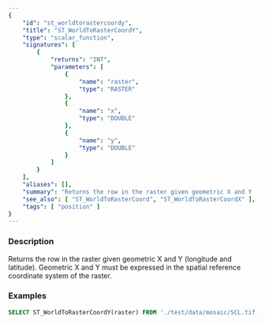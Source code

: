 ```yaml
---
{
    "id": "st_worldtorastercoordy",
    "title": "ST_WorldToRasterCoordY",
    "type": "scalar_function",
    "signatures": [
        {
            "returns": "INT",
            "parameters": [
                {
                    "name": "raster",
                    "type": "RASTER"
                },
                {
                    "name": "x",
                    "type": "DOUBLE"
                },
                {
                    "name": "y",
                    "type": "DOUBLE"
                }
            ]
        }
    ],
    "aliases": [],
    "summary": "Returns the row in the raster given geometric X and Y (longitude and latitude)",
    "see_also": [ "ST_WorldToRasterCoord", "ST_WorldToRasterCoordX" ],
    "tags": [ "position" ]
}
---
```


### Description

Returns the row in the raster given geometric X and Y (longitude and latitude).
Geometric X and Y must be expressed in the spatial reference coordinate system of the raster.

### Examples

```sql
SELECT ST_WorldToRasterCoordY(raster) FROM './test/data/mosaic/SCL.tif-land-clip00.tiff';
```
